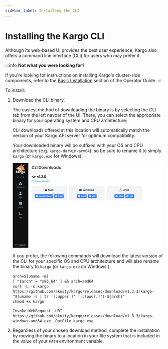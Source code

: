 ```yaml
---
sidebar_label: Installing the CLI
---
```


# Installing the Kargo CLI

Although its web-based UI provides the best user experience, Kargo also offers a
command line interface (CLI) for users who may prefer it.

:::info
__Not what you were looking for?__

If you're looking for instructions on installing Kargo's cluster-side
components, refer to the
[Basic Installation](../../40-operator-guide/10-basic-installation.md) section of
the Operator Guide.
:::

To install:

1. Download the CLI binary.

    The easiest method of downloading the binary is by selecting the
    <Hlt>CLI</Hlt> tab from the left navbar of the UI. There, you can select
    the appropriate binary for your operating system and CPU architecture.

    CLI downloads offered at this location will automatically match the version
    of your Kargo API server for optimum compatibility.

    Your downloaded binary will be suffixed with your OS and CPU architecture
    (e.g. `kargo-darwin-arm64`), so be sure to rename it to simply `kargo` (or
    `kargo.exe` for Windows).

    ![CLI Tab in Kargo UI](./img/cli-installation.png)

    If you prefer, the following commands will download the latest version of
    the CLI for your specific OS and CPU architecture and will also rename the
    binary to `kargo` (or `kargo.exe` on Windows.)

    <Tabs groupId="os">
    <TabItem value="mac-linux-wsl" label="Mac, Linux, or WSL" default>

    ```shell
    arch=$(uname -m)
    [ "$arch" = "x86_64" ] && arch=amd64
    curl -L -o kargo https://github.com/akuity/kargo/releases/download/v1.3.3/kargo-"$(uname -s | tr '[:upper:]' '[:lower:]')-${arch}"
    chmod +x kargo
    ```

    </TabItem>
    <TabItem value="windows" label="Windows Powershell">

    ```shell
    Invoke-WebRequest -URI https://github.com/akuity/kargo/releases/download/v1.3.3/kargo-windows-amd64.exe -OutFile kargo.exe
    ```

    </TabItem>
    </Tabs>

1. Regardless of your chosen download method, complete the installation by
   moving the binary to a location in your file system that is included in the
   value of your `PATH` environment variable.
